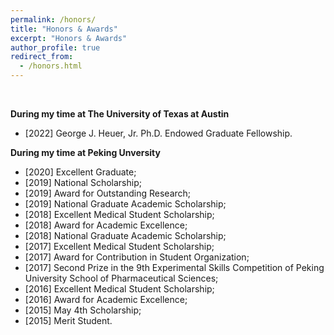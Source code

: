 ```yaml
---
permalink: /honors/
title: "Honors & Awards"
excerpt: "Honors & Awards"
author_profile: true
redirect_from: 
  - /honors.html
---
```

<br>

**During my time at The University of Texas at Austin**

- [2022] George J. Heuer, Jr. Ph.D. Endowed Graduate Fellowship.


**During my time at Peking Unversity**

- [2020] Excellent Graduate;
- [2019] National Scholarship;
- [2019] Award for Outstanding Research;
- [2019] National Graduate Academic Scholarship;
- [2018] Excellent Medical Student Scholarship;
- [2018] Award for Academic Excellence;
- [2018] National Graduate Academic Scholarship;
- [2017] Excellent Medical Student Scholarship;
- [2017] Award for Contribution in Student Organization;
- [2017] Second Prize in the 9th Experimental Skills Competition of Peking University School of Pharmaceutical Sciences;
- [2016] Excellent Medical Student Scholarship;
- [2016] Award for Academic Excellence;
- [2015] May 4th Scholarship;
- [2015] Merit Student.
